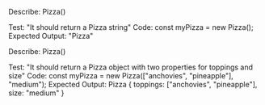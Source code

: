 Describe: Pizza()

Test: "It should return a Pizza string"
Code: const myPizza = new Pizza();
Expected Output: "Pizza"

Describe: Pizza()

Test: "It should return a Pizza object with two properties for toppings and size"
Code: const myPizza = new Pizza(["anchovies", "pineapple"], "medium");
Expected Output: Pizza { toppings: ["anchovies", "pineapple"], size: "medium" }